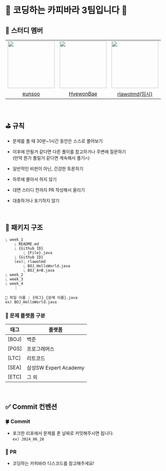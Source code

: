 # 🐣 코딩하는 카피바라 3팀입니다 🐣

## 🐣 스터디 멤버

<table>
  <tr>
    <td align="center"><a href="https://github.com/delight-es"><img src="https://avatars.githubusercontent.com/u/159528848?v=4" width="150px;" alt=""/>
    <td align="center"><a href="https://github.com/hyewonbae"><img src="https://avatars.githubusercontent.com/u/43161096?v=4" width="150px;" alt=""/>
    <td align="center"><a href="https://github.com/rlawotmd"><img src="https://avatars.githubusercontent.com/u/117148033?v=4" width="150px;" alt=""/>
  </tr>
    <tr>
    <td align="center"><a href="https://github.com/delight-es" title="Code">eunsoo</a></td>
    <td align="center"><a href="https://github.com/hyewonbae" title="Code">HyewonBae</a></td>
    <td align="center"><a href="https://github.com/rlawotmd" title="Code">rlawotmd(임시)</a></td>
  </tr>
</table>
<br>

## ⛳ 규칙

- 문제를 풀 때 30분~1시간 동안은 스스로 풀어보기

- 이후에 안될거 같다면 다른 풀이를 참고하거나 주변에 질문하기<br>
(만약 뭔가 풀릴거 같다면 계속해서 풀기🔥)

- 일반적인 비판이 아닌, 건강한 토론하기

- 하루에 몰아서 하지 않기

- 대면 스터디 전까지 PR 작성해서 올리기

- 대충하거나 포기하지 않기

<br>

## 📁 패키지 구조
```
⎿ week_1
	⎿ README.md
	⎿ {Github ID}
		⎿ {File}.java
	⎿ {Github ID}
    (ex)⎿ rlawotmd
		⎿ BOJ_HelloWorld.java
		⎿ BOJ_A+B.java
⎿ week_2
⎿ week_3
⎿ week_4
    ⋮
```
``📄 파일 이름 : {태그}_{문제 이름}.java``
<br>``ex) BOJ_HelloWorld.java``
<br>

### 📕 문제 플랫폼 구분

| 태그 | 플랫폼 |
|-----|----|
|[BOJ] | 백준 |
[PGS] | 프로그래머스 |
[LTC] | 리트코드 |
[SEA]  | 삼성SW Expert Academy |
[ETC] | 그 외 |
<br>

## ✅ Commit 컨벤션

### 🍀 Commit
- 포크한 리포에서 문제를 푼 날짜로 커밋해주시면 됩니다.
<br>``ex) 2024_06_28``


### 🌳 PR
- 코딩하는 카피바라 디스코드를 참고해주세요!
